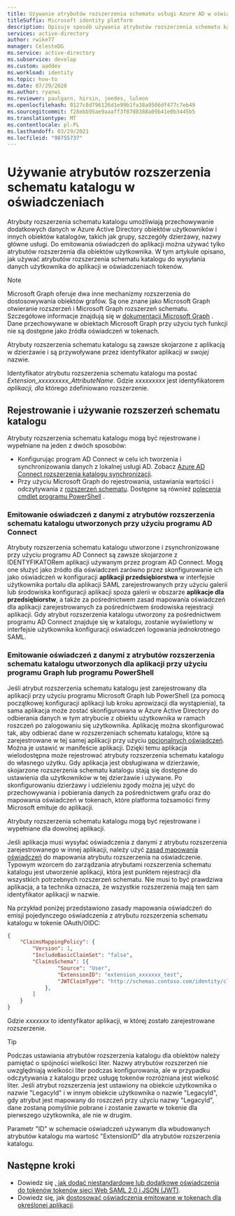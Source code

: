 ```yaml
---
title: Używanie atrybutów rozszerzenia schematu usługi Azure AD w oświadczeniach
titleSuffix: Microsoft identity platform
description: Opisuje sposób używania atrybutów rozszerzenia schematu katalogu do wysyłania danych użytkownika do aplikacji w oświadczeniach tokenów.
services: active-directory
author: rwike77
manager: CelesteDG
ms.service: active-directory
ms.subservice: develop
ms.custom: aaddev
ms.workload: identity
ms.topic: how-to
ms.date: 07/29/2020
ms.author: ryanwi
ms.reviewer: paulgarn, hirsin, jeedes, luleon
ms.openlocfilehash: 0127c8d796126d1e99b1fa38a9506df477c7eb49
ms.sourcegitcommit: f28ebb95ae9aaaff3f87d8388a09b41e0b3445b5
ms.translationtype: MT
ms.contentlocale: pl-PL
ms.lasthandoff: 03/29/2021
ms.locfileid: "98755737"
---
```

# <a name="using-directory-schema-extension-attributes-in-claims"></a>Używanie atrybutów rozszerzenia schematu katalogu w oświadczeniach

Atrybuty rozszerzenia schematu katalogu umożliwiają przechowywanie dodatkowych danych w Azure Active Directory obiektów użytkowników i innych obiektów katalogów, takich jak grupy, szczegóły dzierżawy, nazwy główne usługi.  Do emitowania oświadczeń do aplikacji można używać tylko atrybutów rozszerzenia dla obiektów użytkownika. W tym artykule opisano, jak używać atrybutów rozszerzenia schematu katalogu do wysyłania danych użytkownika do aplikacji w oświadczeniach tokenów.

> [!NOTE]
> Microsoft Graph oferuje dwa inne mechanizmy rozszerzenia do dostosowywania obiektów grafów. Są one znane jako Microsoft Graph otwieranie rozszerzeń i Microsoft Graph rozszerzeń schematu. Szczegółowe informacje znajdują się w [dokumentacji Microsoft Graph](/graph/extensibility-overview) . Dane przechowywane w obiektach Microsoft Graph przy użyciu tych funkcji nie są dostępne jako źródła oświadczeń w tokenach.

Atrybuty rozszerzenia schematu katalogu są zawsze skojarzone z aplikacją w dzierżawie i są przywoływane przez identyfikator aplikacji *w swojej* nazwie.

Identyfikator atrybutu rozszerzenia schematu katalogu ma postać *Extension_xxxxxxxxx_AttributeName*.  Gdzie *xxxxxxxxx* jest identyfikatorem *aplikacji, dla* którego zdefiniowano rozszerzenie.

## <a name="registering-and-using-directory-schema-extensions"></a>Rejestrowanie i używanie rozszerzeń schematu katalogu
Atrybuty rozszerzenia schematu katalogu mogą być rejestrowane i wypełniane na jeden z dwóch sposobów:

- Konfigurując program AD Connect w celu ich tworzenia i synchronizowania danych z lokalnej usługi AD. Zobacz [Azure AD Connect rozszerzenia katalogu synchronizacji](../hybrid/how-to-connect-sync-feature-directory-extensions.md).
- Przy użyciu Microsoft Graph do rejestrowania, ustawiania wartości i odczytywania z [rozszerzeń schematu](/graph/extensibility-overview). Dostępne są również [polecenia cmdlet programu PowerShell](/powershell/azure/active-directory/using-extension-attributes-sample) .

### <a name="emitting-claims-with-data-from-directory-schema-extension-attributes-created-with-ad-connect"></a>Emitowanie oświadczeń z danymi z atrybutów rozszerzenia schematu katalogu utworzonych przy użyciu programu AD Connect
Atrybuty rozszerzenia schematu katalogu utworzone i zsynchronizowane przy użyciu programu AD Connect są zawsze skojarzone z IDENTYFIKATORem aplikacji używanym przez program AD Connect. Mogą one służyć jako źródło dla oświadczeń zarówno przez skonfigurowanie ich jako oświadczeń w konfiguracji **aplikacji przedsiębiorstwa** w interfejsie użytkownika portalu dla aplikacji SAML zarejestrowanych przy użyciu galerii lub środowiska konfiguracji aplikacji spoza galerii w obszarze **aplikacje dla przedsiębiorstw**, a także za pośrednictwem zasad mapowania oświadczeń dla aplikacji zarejestrowanych za pośrednictwem środowiska rejestracji aplikacji.  Gdy atrybut rozszerzenia katalogu utworzony za pośrednictwem programu AD Connect znajduje się w katalogu, zostanie wyświetlony w interfejsie użytkownika konfiguracji oświadczeń logowania jednokrotnego SAML.

### <a name="emitting-claims-with-data-from-directory-schema-extension-attributes-created-for-an-application-using-graph-or-powershell"></a>Emitowanie oświadczeń z danymi z atrybutów rozszerzenia schematu katalogu utworzonych dla aplikacji przy użyciu programu Graph lub programu PowerShell
Jeśli atrybut rozszerzenia schematu katalogu jest zarejestrowany dla aplikacji przy użyciu programu Microsoft Graph lub PowerShell (za pomocą początkowej konfiguracji aplikacji lub kroku aprowizacji dla wystąpienia), ta sama aplikacja może zostać skonfigurowana w Azure Active Directory do odbierania danych w tym atrybucie z obiektu użytkownika w ramach roszczeń po zalogowaniu się użytkownika.  Aplikację można skonfigurować tak, aby odbierać dane w rozszerzeniach schematu katalogu, które są zarejestrowane w tej samej aplikacji przy użyciu [opcjonalnych oświadczeń](active-directory-optional-claims.md#configuring-directory-extension-optional-claims).  Można je ustawić w manifeście aplikacji.  Dzięki temu aplikacja wielodostępna może rejestrować atrybuty rozszerzenia schematu katalogu do własnego użytku. Gdy aplikacja jest obsługiwana w dzierżawie, skojarzone rozszerzenia schematu katalogu stają się dostępne do ustawienia dla użytkowników w tej dzierżawie i używane.  Po skonfigurowaniu dzierżawy i udzieleniu zgody można jej użyć do przechowywania i pobierania danych za pośrednictwem grafu oraz do mapowania oświadczeń w tokenach, które platforma tożsamości firmy Microsoft emituje do aplikacji.

Atrybuty rozszerzenia schematu katalogu mogą być rejestrowane i wypełniane dla dowolnej aplikacji.

Jeśli aplikacja musi wysyłać oświadczenia z danymi z atrybutu rozszerzenia zarejestrowanego w innej aplikacji, należy użyć [zasad mapowania oświadczeń](active-directory-claims-mapping.md) do mapowania atrybutu rozszerzenia na oświadczenie.  Typowym wzorcem do zarządzania atrybutami rozszerzenia schematu katalogu jest utworzenie aplikacji, która jest punktem rejestracji dla wszystkich potrzebnych rozszerzeń schematu.  Nie musi to być prawdziwa aplikacja, a ta technika oznacza, że wszystkie rozszerzenia mają ten sam identyfikator aplikacji w nazwie.

Na przykład poniżej przedstawiono zasady mapowania oświadczeń do emisji pojedynczego oświadczenia z atrybutu rozszerzenia schematu katalogu w tokenie OAuth/OIDC:

```json
{
    "ClaimsMappingPolicy": {
        "Version": 1,
        "IncludeBasicClaimSet": "false",
        "ClaimsSchema": [{
                "Source": "User",
                "ExtensionID": "extension_xxxxxxx_test",
                "JWTClaimType": "http://schemas.contoso.com/identity/claims/exampleclaim"
            },
        ]
    }
}
```

Gdzie *xxxxxxx* to identyfikator aplikacji, w której zostało zarejestrowane rozszerzenie.

> [!TIP]
> Podczas ustawiania atrybutów rozszerzenia katalogu dla obiektów należy pamiętać o spójności wielkości liter.  Nazwy atrybutów rozszerzeń nie uwzględniają wielkości liter podczas konfigurowania, ale w przypadku odczytywania z katalogu przez usługę tokenów rozróżniana jest wielkość liter.  Jeśli atrybut rozszerzenia jest ustawiony na obiekcie użytkownika o nazwie "LegacyId" i w innym obiekcie użytkownika o nazwie "LegacyId", gdy atrybut jest mapowany do roszczeń przy użyciu nazwy "LegacyId", dane zostaną pomyślnie pobrane i zostanie zawarte w tokenie dla pierwszego użytkownika, ale nie w drugim.
>
> Parametr "ID" w schemacie oświadczeń używanym dla wbudowanych atrybutów katalogu ma wartość "ExtensionID" dla atrybutów rozszerzenia katalogu.

## <a name="next-steps"></a>Następne kroki
- Dowiedz się [, jak dodać niestandardowe lub dodatkowe oświadczenia do tokenów tokenów sieci Web SAML 2,0 i JSON (JWT)](active-directory-optional-claims.md).
- Dowiedz się, jak [dostosować oświadczenia emitowane w tokenach dla określonej aplikacji](active-directory-claims-mapping.md).